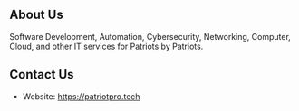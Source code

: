 ## About Us
Software Development, Automation, Cybersecurity, Networking, Computer, Cloud, and other IT services for Patriots by Patriots.

## Contact Us
- Website: https://patriotpro.tech

<!---
patriotprotech/patriotprotech is a ✨ special ✨ repository because its `README.md` (this file) appears on your GitHub profile.
You can click the Preview link to take a look at your changes.
--->
